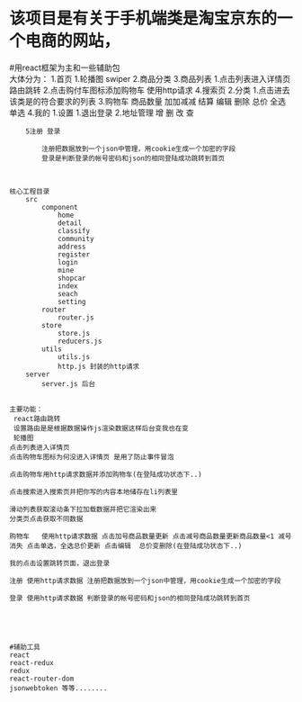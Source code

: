 # 该项目是有关于手机端类是淘宝京东的一个电商的网站，

#用react框架为主和一些辅助包  
	大体分为：
		1.首页
			1.轮播图
				swiper
			2.商品分类
			3.商品列表
				1.点击列表进入详情页   路由跳转
				2.点击购付车图标添加购物车 使用http请求
				4.搜索页
		2.分类
			1.点击进去该类是的符合要求的列表
		3.购物车
			商品数量    加加减减 结算 编辑 删除 总价 全选 单选
		4.我的
			1.设置
				1.退出登录
				2.地址管理
					增 删 改 查

		5注册 登录

			注册把数据放到一个json中管理，用cookie生成一个加密的字段
			登录是判断登录的帐号密码和json的相同登陆成功跳转到首页



	核心工程目录
		src
			component
			 	home
			 	detail
			 	classify
			 	community
			 	address
			 	register
			 	login
			 	mine
			 	shopcar
			 	index
			 	seach
			 	setting
			router
				router.js
			store
				store.js
				reducers.js
			utils
				utils.js
				http.js 封装的http请求
		server
			server.js 后台


	主要功能：
	 react路由跳转
	 设置路由是是根据数据操作js渲染数据这样后台变我也在变
	 轮播图
	点击列表进入详情页
	点击购物车图标为何没进入详情页 是用了防止事件冒泡

	点击购物车用http请求数据并添加购物车(在登陆成功状态下..)

	点击搜索进入搜索页并把你写的内容本地储存在li列表里

	滑动列表获取滚动条下拉加载数据并把它渲染出来
	分类页点击获取不同数据

	购物车   使用http请求数据 点击加号商品数量更新 点击减号商品数量更新商品数量<1 减号消失 点击单选，全选总价更新 点击编辑  总价变删除(在登陆成功状态下..)

	我的点击设置跳转页面，退出登录

	注册 使用http请求数据 注册把数据放到一个json中管理，用cookie生成一个加密的字段

	登录 使用http请求数据 判断登录的帐号密码和json的相同登陆成功跳转到首页





	#辅助工具
	react
	react-redux
	redux
	react-router-dom
	jsonwebtoken 等等........